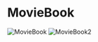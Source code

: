# MovieBook
![MovieBook](https://user-images.githubusercontent.com/29913353/231293577-25a97098-5ab2-4441-b946-4a3fe1e557a4.png)
![MovieBook2](https://user-images.githubusercontent.com/29913353/231293558-a5df933d-bf36-460d-9df8-72e6f4272415.png)
